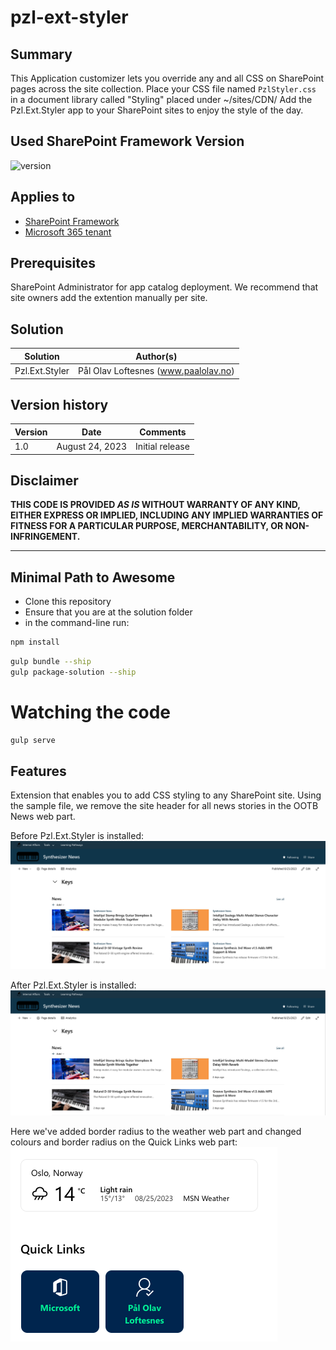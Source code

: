 # pzl-ext-styler

## Summary

This Application customizer lets you override any and all CSS on SharePoint pages across the site collection. Place your CSS file named `PzlStyler.css` in a document library called "Styling" placed under ~/sites/CDN/ 
Add the Pzl.Ext.Styler app to your SharePoint sites to enjoy the style of the day.

## Used SharePoint Framework Version

![version](https://img.shields.io/badge/version-1.17.4-green.svg)

## Applies to

- [SharePoint Framework](https://aka.ms/spfx)
- [Microsoft 365 tenant](https://docs.microsoft.com/en-us/sharepoint/dev/spfx/set-up-your-developer-tenant)

## Prerequisites

SharePoint Administrator for app catalog deployment.
We recommend that site owners add the extention manually per site.

## Solution

| Solution       | Author(s)                                               |
| -------------- | ------------------------------------------------------- |
| Pzl.Ext.Styler | Pål Olav Loftesnes (www.paalolav.no)                    |

## Version history

| Version | Date             | Comments        |
| ------- | ---------------- | --------------- |
| 1.0     | August 24, 2023 | Initial release |

## Disclaimer

**THIS CODE IS PROVIDED _AS IS_ WITHOUT WARRANTY OF ANY KIND, EITHER EXPRESS OR IMPLIED, INCLUDING ANY IMPLIED WARRANTIES OF FITNESS FOR A PARTICULAR PURPOSE, MERCHANTABILITY, OR NON-INFRINGEMENT.**

---

## Minimal Path to Awesome

- Clone this repository
- Ensure that you are at the solution folder
- in the command-line run:

```bash
npm install
```

```bash
gulp bundle --ship
gulp package-solution --ship
```

# Watching the code 
```bash
gulp serve
```

## Features

Extension that enables you to add CSS styling to any SharePoint site.
Using the sample file, we remove the site header for all news stories in the OOTB News web part.

Before Pzl.Ext.Styler is installed:
![Before Pzl.Ext.Styler is installed](images/Styler%20off.png?raw=true "Before Pzl.Ext.Styler is installed")

After Pzl.Ext.Styler is installed:
![After Pzl.Ext.Styler is installed](images/Styler%20on.png?raw=true "After Pzl.Ext.Styler is installed")

Here we've added border radius to the weather web part and changed colours and border radius on the Quick Links web part:
![Example](images/Weather%20and%20quicklinks.png?raw=true "Example")


